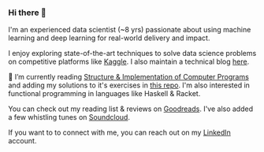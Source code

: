 ### Hi there 👋

<!--
**pritesh-shrivastava/pritesh-shrivastava** is a ✨ _special_ ✨ repository because its `README.md` (this file) appears on your GitHub profile.
-->

I'm an experienced data scientist (~8 yrs) passionate about using machine learning and deep learning for real-world delivery and impact. 

I enjoy exploring state-of-the-art techniques to solve data science problems on competitive platforms like [Kaggle](https://www.kaggle.com/priteshshrivastava). I also maintain a technical blog [here](https://pritesh-shrivastava.github.io/).

🌱 I’m currently reading [Structure & Implementation of Computer Programs](https://mitpress.mit.edu/sites/default/files/sicp/index.html) and adding my solutions to it's exercises in [this repo](https://github.com/pritesh-shrivastava/sicp_solutions). I'm also interested in functional programming in languages like Haskell & Racket.

You can check out my reading list & reviews on [Goodreads](https://www.goodreads.com/user/show/23475269-pritesh-shrivastava). I've also added a few whistling tunes on [Soundcloud](https://soundcloud.com/pritesh-shrivastava).

<p> If you want to to connect with me, you can reach out on my 
	<a href="https://www.linkedin.com/in/pritesh-shrivastava/">LinkedIn</a> account.
</p>

